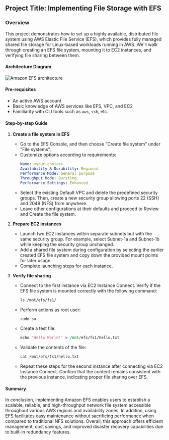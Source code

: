 

## Project Title: Implementing File Storage with EFS

### Overview
This project demonstrates how to set up a highly available, distributed file system using AWS Elastic File Service (EFS), which provides fully managed shared file storage for Linux-based workloads running in AWS. We'll walk through creating an EFS file system, mounting it to EC2 instances, and verifying file sharing between them.

#### Architecture Diagram
![Amazon EFS architecture](architecture_diagram.png)

#### Pre-requisites
* An active AWS account
* Basic knowledge of AWS services like EFS, VPC, and EC2
* Familiarity with CLI tools such as `aws`, `ssh`, etc.

#### Step-by-step Guide

1. **Create a file system in EFS**
   * Go to the EFS Console, and then choose "Create file system" under "File systems".
   * Customize options according to requirements:
     ```yaml
     Name: <your-choice>
     Availability & Durability: Regional
     Performance Mode: General purpose
     Throughput Mode: Bursting
     Performance Settings: Enhanced
     ```
   * Select the existing Default VPC and delete the predefined security groups. Then, create a new security group allowing ports 22 (SSH) and 2049 (NFS) from anywhere.
   * Leave other configurations at their defaults and proceed to Review and Create the file system.

2. **Prepare EC2 instances**
   * Launch two EC2 instances within separate subnets but with the same security group. For example, select Subnet-1a and Subnet-1b while keeping the security group unchanged.
   * Add a shared file system during configuration by selecting the earlier created EFS file system and copy down the provided mount points for later usage.
   * Complete launching steps for each instance.

3. **Verify file sharing**
   * Connect to the first instance via EC2 Instance Connect. Verify if the EFS file system is mounted correctly with the following command:
     ```bash
     ls /mnt/efs/fs1/
     ```
   * Perform actions as root user:
     ```ruby
     sudo su
     ```
   * Create a test file:
     ```perl
     echo 'Hello World!' > /mnt/efs/fs1/hello.txt
     ```
   * Validate the contents of the file:
     ```bash
     cat /mnt/efs/fs1/hello.txt
     ```
   * Repeat these steps for the second instance after connecting via EC2 Instance Connect. Confirm that the content remains consistent with the previous instance, indicating proper file sharing over EFS.

#### Summary
In conclusion, implementing Amazon EFS enables users to establish a scalable, reliable, and high-throughput network file system accessible throughout various AWS regions and availability zones. In addition, using EFS facilitates easy maintenance without sacrificing performance when compared to traditional NFS solutions. Overall, this approach offers efficient management, cost savings, and improved disaster recovery capabilities due to built-in redundancy features.
